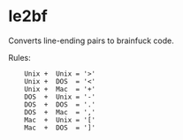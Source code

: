 # le2bf

Converts line-ending pairs to brainfuck code.

Rules:

		Unix +  Unix = '>'
		Unix +  DOS  = '<'
		Unix +  Mac  = '+'
		DOS  +  Unix = '-'
		DOS  +  DOS  = '.'
		DOS  +  Mac  = ','
		Mac  +  Unix = '['
		Mac  +  DOS  = ']'
